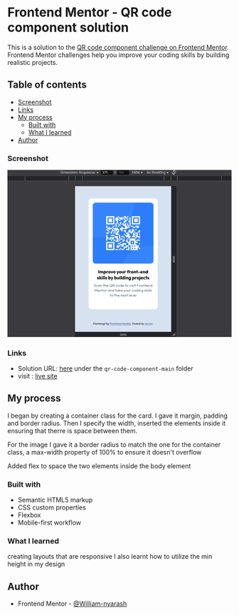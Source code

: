 # Frontend Mentor - QR code component solution

This is a solution to the [QR code component challenge on Frontend Mentor](https://www.frontendmentor.io/challenges/qr-code-component-iux_sIO_H). Frontend Mentor challenges help you improve your coding skills by building realistic projects. 

## Table of contents

  - [Screenshot](#screenshot)
  - [Links](#links)
- [My process](#my-process)
  - [Built with](#built-with)
  - [What I learned](#what-i-learned)
- [Author](#author)


### Screenshot

![mobile view](./images/mobile_screenshot.png)



### Links

- Solution URL: [here](https://github.com/William-nyarash/frontend-mentors.git)
under the `qr-code-component-main`  folder
- visit : [live site](https://frontend-mentors-gmlr.onrender.com/)

## My process
 I began by creating a container class for the card.
 I gave it  margin, padding and border radius. Then I specify the width, inserted the elements inside it ensuring that therre is space between them.

For the image I gave it a border radius to match the one for the container class, a max-width property of 100% to ensure it doesn't overflow

Added flex to  space the two elements inside the body element

### Built with

- Semantic HTML5 markup
- CSS custom properties
- Flexbox
- Mobile-first workflow


### What I learned

creating  layouts that are responsive
I also learnt how to utilize the min height in my design

## Author

- Frontend Mentor - [@William-nyarash](https://www.frontendmentor.io/profile/william-nyarash)
